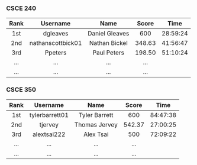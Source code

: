 ### CSCE 240

|  Rank  |               Username               |             Name             |   Score   |     Time     |
| :----: |              :--------:              |            :----:            |  :-----:  |    :----:    |
| 1st    |               dgleaves               |        Daniel Gleaves        |    600    |   28:59:24   |
| 2nd    |           nathanscottbick01          |         Nathan Bickel        |   348.63  |   41:56:47   |
| 3rd    |               Ppeters                |          Paul Peters         |   198.50  |   51:10:24   |
| ... |  ... | ... | ... |
| ... |  ... | ... | ... |


### CSCE 350

|  Rank  |               Username               |             Name             |   Score   |     Time     |
| :----: |              :--------:              |            :----:            |  :-----:  |    :----:    |
| 1st    |            tylerbarrett01            |         Tyler Barrett        |    600    |   84:47:38   |
| 2nd    |               tjervey                |         Thomas Jervey        |   542.37  |   27:00:25   |
| 3rd    |             alextsai222              |           Alex Tsai          |    500    |   72:09:22   |
| ... |  ... | ... | ... |
| ... |  ... | ... | ... |
